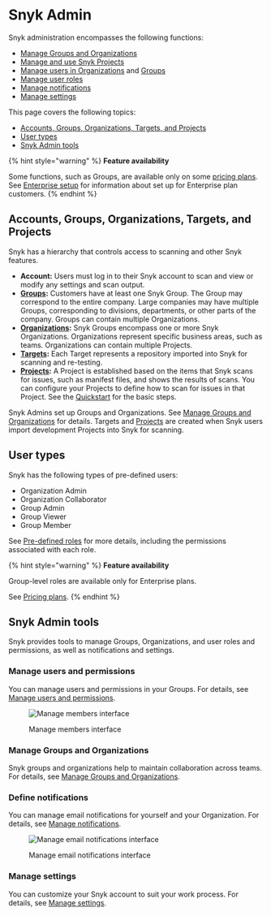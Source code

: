 # Snyk Admin

Snyk administration encompasses the following functions:

* [Manage Groups and Organizations](groups-and-organizations/)
* [Manage and use Snyk Projects](snyk-projects/)
* [Manage users in Organizations](groups-and-organizations/organizations/manage-users-in-organizations.md) and [Groups](groups-and-organizations/groups/manage-users-in-a-group.md)
* [Manage user roles](user-roles/)
* [Manage notifications](manage-notifications.md)
* [Manage settings](groups-and-organizations/group-and-organization-settings.md)

This page covers the following topics:

* [Accounts, Groups, Organizations, Targets, and Projects](./#accounts-groups-organizations-targets-and-projects)
* [User types](./#user-types)
* [Snyk Admin tools](./#snyk-admin-tools)

{% hint style="warning" %}
**Feature availability**

Some functions, such as Groups, are available only on some [pricing plans](https://snyk.io/plans/).\
See [Enterprise setup](../enterprise-setup/) for information about set up for Enterprise plan customers.
{% endhint %}

## Accounts, Groups, Organizations, Targets, and Projects

Snyk has a hierarchy that controls access to scanning and other Snyk features.

* **Account:** Users must log in to their Snyk account to scan and view or modify any settings and scan output.
* [**Groups**](groups-and-organizations/groups/)**:** Customers have at least one Snyk Group. The Group may correspond to the entire company. Large companies may have multiple Groups, corresponding to divisions, departments, or other parts of the company. Groups can contain multiple Organizations.
* [**Organizations**](groups-and-organizations/organizations/)**:** Snyk Groups encompass one or more Snyk Organizations. Organizations represent specific business areas, such as teams. Organizations can contain multiple Projects.
* [**Targets**](snyk-projects/#target)**:** Each Target represents a repository imported into Snyk for scanning and re-testing.
* [**Projects**](snyk-projects/)**:** A Project is established based on the items that Snyk scans for issues, such as manifest files, and shows the results of scans. You can configure your Projects to define how to scan for issues in that Project. See the [Quickstart](../getting-started/quickstart/) for the basic steps.

Snyk Admins set up Groups and Organizations. See [Manage Groups and Organizations](groups-and-organizations/) for details. Targets and [Projects](snyk-projects/) are created when Snyk users import development Projects into Snyk for scanning.

## User types

Snyk has the following types of pre-defined users:

* Organization Admin
* Organization Collaborator
* Group Admin
* Group Viewer
* Group Member

See [Pre-defined roles](user-roles/pre-defined-roles.md) for more details, including the permissions associated with each role.

{% hint style="warning" %}
**Feature availability**

Group-level roles are available only for Enterprise plans.

See [Pricing plans](https://snyk.io/plans).
{% endhint %}

## Snyk Admin tools

Snyk provides tools to manage Groups, Organizations, and user roles and permissions, as well as notifications and settings.

### Manage users and permissions

You can manage users and permissions in your Groups. For details, see [Manage users and permissions](user-roles/user-role-management.md).

<figure><img src="../.gitbook/assets/image (245) (1) (1) (1).png" alt="Manage members interface"><figcaption><p>Manage members interface</p></figcaption></figure>

### Manage Groups and Organizations

Snyk groups and organizations help to maintain collaboration across teams. For details, see [Manage Groups and Organizations](groups-and-organizations/).

### Define notifications

You can manage email notifications for yourself and your Organization. For details, see [Manage notifications](manage-notifications.md).

<figure><img src="../.gitbook/assets/image (6) (2).png" alt="Manage email notifications interface"><figcaption><p>Manage email notifications interface</p></figcaption></figure>

### Manage settings

You can customize your Snyk account to suit your work process. For details, see [Manage settings](groups-and-organizations/group-and-organization-settings.md).
